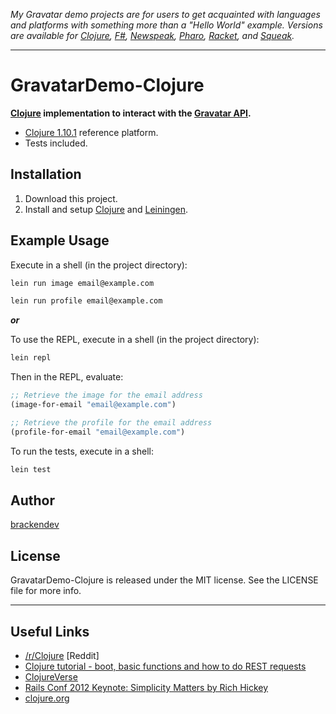 _My Gravatar demo projects are for users to get acquainted with languages and platforms with something more than a "Hello World" example. Versions are available for [Clojure](https://github.com/brackendev/GravatarDemo-Clojure), [F#](https://github.com/brackendev/GravatarDemo-FSharp), [Newspeak](https://github.com/brackendev/GravatarDemo-Newspeak), [Pharo](https://github.com/brackendev/GravatarDemo-Pharo), [Racket](https://github.com/brackendev/GravatarDemo-Racket), and [Squeak](https://github.com/brackendev/GravatarDemo-Squeak)._

- - -

GravatarDemo-Clojure
====================

**[Clojure](https://www.clojure.org/) implementation to interact with the [Gravatar API](https://en.gravatar.com/site/implement/).**

* [Clojure 1.10.1](https://www.clojure.org/) reference platform.
* Tests included.

## Installation

1. Download this project.
2. Install and setup [Clojure](https://www.clojure.org/) and [Leiningen](https://leiningen.org).

## Example Usage

Execute in a shell (in the project directory):

```bash
lein run image email@example.com
```

```bash
lein run profile email@example.com
```

***or***

To use the REPL, execute in a shell (in the project directory):

```bash
lein repl
```

Then in the REPL, evaluate:

```clojure
;; Retrieve the image for the email address
(image-for-email "email@example.com")
```

```clojure
;; Retrieve the profile for the email address
(profile-for-email "email@example.com")
```

To run the tests, execute in a shell:

```bash
lein test
```

## Author

[brackendev](https://www.github.com/brackendev)

## License

GravatarDemo-Clojure is released under the MIT license. See the LICENSE file for more info.

- - -

## Useful Links

* [/r/Clojure](https://www.reddit.com/r/Clojure/) [Reddit]
* [Clojure tutorial - boot, basic functions and how to do REST requests](https://joaoptrindade.com/clojure-tutorial-part-1-http-requests)
* [ClojureVerse](https://clojureverse.org/)
* [Rails Conf 2012 Keynote: Simplicity Matters by Rich Hickey](https://www.youtube.com/watch?v=rI8tNMsozo0)
* [clojure.org](https://www.clojure.org/)
